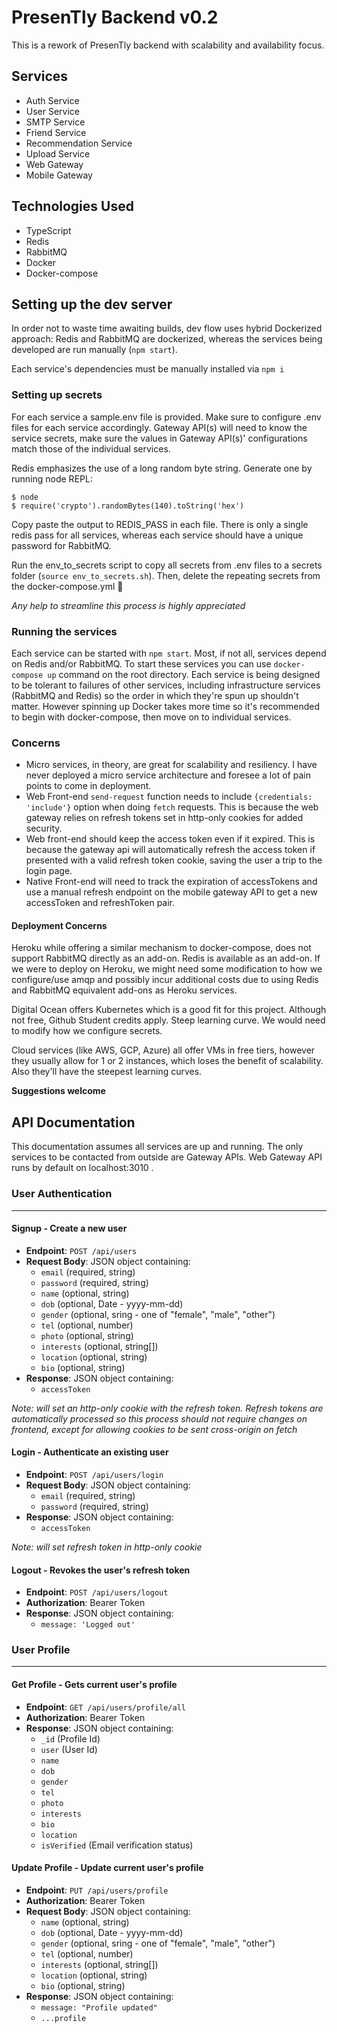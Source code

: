 # PresenTly Backend v0.2

This is a rework of PresenTly backend with scalability and availability focus.

## Services
- Auth Service
- User Service
- SMTP Service
- Friend Service
- Recommendation Service
- Upload Service
- Web Gateway
- Mobile Gateway

## Technologies Used

- TypeScript
- Redis
- RabbitMQ
- Docker
- Docker-compose

## Setting up the dev server

In order not to waste time awaiting builds, dev flow uses hybrid Dockerized approach: Redis and RabbitMQ are dockerized, whereas the services being developed are run manually (`npm start`).

Each service's dependencies must be manually installed via `npm i`

### Setting up secrets

For each service a sample.env file is provided. Make sure to configure .env files for each service accordingly. Gateway API(s) will need to know the service secrets, make sure the values in Gateway API(s)' configurations match those of the individual services.

Redis emphasizes the use of a long random byte string. Generate one by running node REPL:
```
$ node
$ require('crypto').randomBytes(140).toString('hex')
```
Copy paste the output to REDIS_PASS in each file. There is only a single redis pass for all services, whereas each service should have a unique password for RabbitMQ.

Run the env_to_secrets script to copy all secrets from .env files to a secrets folder (`source env_to_secrets.sh`). Then, delete the repeating secrets from the docker-compose.yml 🫠

*Any help to streamline this process is highly appreciated*

### Running the services

Each service can be started with `npm start`. Most, if not all, services depend on Redis and/or RabbitMQ. To start these services you can use `docker-compose up` command on the root directory. Each service is being designed to be tolerant to failures of other services, including infrastructure services (RabbitMQ and Redis) so the order in which they're spun up shouldn't matter. However spinning up Docker takes more time so it's recommended to begin with docker-compose, then move on to individual services.

### Concerns

+ Micro services, in theory, are great for scalability and resiliency. I have never deployed a micro service architecture and foresee a lot of pain points to come in deployment.
+ Web Front-end `send-request` function needs to include `{credentials: 'include'}` option when doing `fetch` requests. This is because the web gateway relies on refresh tokens set in http-only cookies for added security.
+ Web front-end should keep the access token even if it expired. This is because the gateway api will automatically refresh the access token if presented with a valid refresh token cookie, saving the user a trip to the login page.
+ Native Front-end will need to track the expiration of accessTokens and use a manual refresh endpoint on the mobile gateway API to get a new accessToken and refreshToken pair.

#### Deployment Concerns

Heroku while offering a similar mechanism to docker-compose, does not support RabbitMQ directly as an add-on. Redis is available as an add-on. If we were to deploy on Heroku, we might need some modification to how we configure/use amqp and possibly incur additional costs due to using Redis and RabbitMQ equivalent add-ons as Heroku services.

Digital Ocean offers Kubernetes which is a good fit for this project. Although not free, Github Student credits apply. Steep learning curve. We would need to modify how we configure secrets.

Cloud services (like AWS, GCP, Azure) all offer VMs in free tiers, however they usually allow for 1 or 2 instances, which loses the benefit of scalability. Also they'll have the steepest learning curves.

**Suggestions welcome**

## API Documentation

This documentation assumes all services are up and running. The only services to be contacted from outside are Gateway APIs. Web Gateway API runs by default on localhost:3010 .

### User Authentication
---
#### Signup - Create a new user

- **Endpoint**: `POST /api/users`
- **Request Body**: JSON object containing:
  - `email` (required, string)
  - `password` (required, string)
  - `name` (optional, string)
  - `dob` (optional, Date - yyyy-mm-dd)
  - `gender` (optional, sring - one of "female", "male", "other")
  - `tel` (optional, number)
  - `photo` (optional, string)
  - `interests` (optional, string[])
  - `location` (optional, string)
  - `bio` (optional, string)
- **Response**: JSON object containing:
  - `accessToken`

*Note: will set an http-only cookie with the refresh token. Refresh tokens are automatically processed so this process should not require changes on frontend, except for allowing cookies to be sent cross-origin on fetch*

#### Login - Authenticate an existing user

- **Endpoint**: `POST /api/users/login`
- **Request Body**: JSON object containing:
  - `email` (required, string)
  - `password` (required, string)
- **Response**: JSON object containing:
  - `accessToken`
  
*Note: will set refresh token in http-only cookie*

#### Logout - Revokes the user's refresh token
- **Endpoint**: `POST /api/users/logout`
- **Authorization**: Bearer Token
- **Response**: JSON object containing:
    - `message: 'Logged out'`

### User Profile
---
#### Get Profile - Gets current user's profile
- **Endpoint**: `GET /api/users/profile/all`
- **Authorization**: Bearer Token
- **Response**: JSON object containing:
    - `_id` (Profile Id)
    - `user` (User Id)
    - `name`
    - `dob`
    - `gender`
    - `tel`
    - `photo`
    - `interests`
    - `bio`
    - `location`
    - `isVerified` (Email verification status)
  
#### Update Profile - Update current user's profile
- **Endpoint**: `PUT /api/users/profile`
- **Authorization**: Bearer Token
- **Request Body**: JSON object containing:
  - `name` (optional, string)
  - `dob` (optional, Date - yyyy-mm-dd)
  - `gender` (optional, sring - one of "female", "male", "other")
  - `tel` (optional, number)
  - `interests` (optional, string[])
  - `location` (optional, string)
  - `bio` (optional, string)
- **Response**: JSON object containing:
  - `message: "Profile updated"`
  - `...profile`